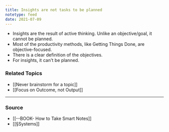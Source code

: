 ```yaml
---
title: Insights are not tasks to be planned
notetype: feed
date: 2021-07-09
---
```


- Insights are the result of active thinking. Unlike an objective/goal, it cannot be planned. 
- Most of the productivity methods, like Getting Things Done, are objective-focused. 
- There is a clear definition of the objectives. 
- For insights, it can't be planned.
	
### Related Topics
- [[Never brainstorm for a topic]]
- [[Focus on Outcome, not Output]]


--- 

### Source
- [[--BOOK- How to Take Smart Notes]]
- [[§Systems]]